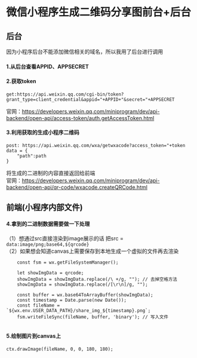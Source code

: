 # 微信小程序生成二维码分享图前台+后台

## 后台
因为小程序后台不能添加微信相关的域名，所以我用了后台进行调用   
#### 1.从后台查看APPID、APPSECRET  
#### 2.获取token  
```
get:https://api.weixin.qq.com/cgi-bin/token?grant_type=client_credential&appid="+APPID+"&secret="+APPSECRET
```

官网：https://developers.weixin.qq.com/miniprogram/dev/api-backend/open-api/access-token/auth.getAccessToken.html

#### 3.利用获取的生成小程序二维码  
```
post: https://api.weixin.qq.com/wxa/getwxacode?access_token="+token   
data = {
    "path":path 
}
```

将生成的二进制的内容直接返回给前端  
官网：https://developers.weixin.qq.com/miniprogram/dev/api-backend/open-api/qr-code/wxacode.createQRCode.html  

## 前端(小程序内部文件)
#### 4.拿到的二进制数据需要做一下处理  
（1）想通过src直接渲染到image展示的话 把src = `data:image/png;base64,${qrcode}`  
（2）如果想会知道canvas上需要保存到本地生成一个虚拟的文件再去渲染  
```
    const fsm = wx.getFileSystemManager();
    
    let showImgData = qrcode;
    showImgData = showImgData.replace(/\ +/g, ""); // 去掉空格方法
    showImgData = showImgData.replace(/[\r\n]/g, "");
    
    const buffer = wx.base64ToArrayBuffer(showImgData);
    const timestamp = Date.parse(new Date());  
    const fileName = `${wx.env.USER_DATA_PATH}/share_img_${timestamp}.png`;
    fsm.writeFileSync(fileName, buffer, 'binary'); // 写入文件
    
```
#### 5.绘制图片到canvas上
```
ctx.drawImage(fileName, 0, 0, 180, 180);

```
